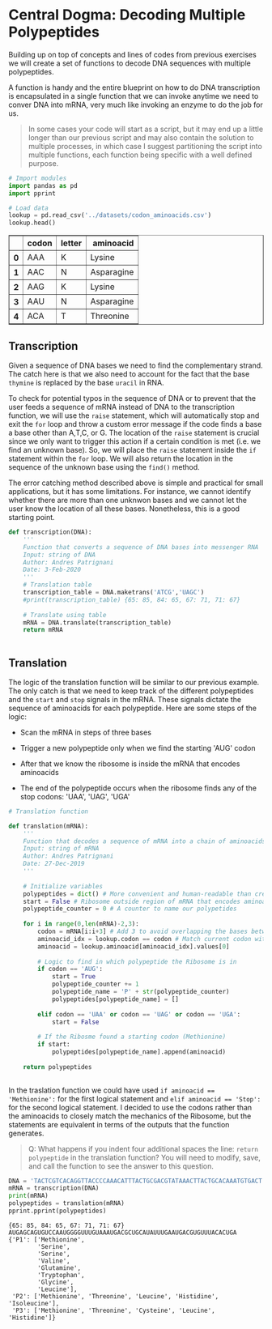# Central Dogma: Decoding Multiple Polypeptides

Building up on top of concepts and lines of codes from previous exercises we will create a set of functions to decode DNA sequences with multiple polypeptides.

A function is handy and the entire blueprint on how to do DNA transcription is encapsulated in a single function that we can invoke anytime we need to conver DNA into mRNA, very much like invoking an enzyme to do the job for us. 

>In some cases your code will start as a script, but it may end up a little longer than our previous script and may also contain the solution to multiple processes, in which case I suggest partitioning the script into multiple functions, each function being specific with a well defined purpose.


```python
# Import modules
import pandas as pd
import pprint

```


```python
# Load data
lookup = pd.read_csv('../datasets/codon_aminoacids.csv')
lookup.head()
```




<div>
<style scoped>
    .dataframe tbody tr th:only-of-type {
        vertical-align: middle;
    }

    .dataframe tbody tr th {
        vertical-align: top;
    }

    .dataframe thead th {
        text-align: right;
    }
</style>
<table border="1" class="dataframe">
  <thead>
    <tr style="text-align: right;">
      <th></th>
      <th>codon</th>
      <th>letter</th>
      <th>aminoacid</th>
    </tr>
  </thead>
  <tbody>
    <tr>
      <th>0</th>
      <td>AAA</td>
      <td>K</td>
      <td>Lysine</td>
    </tr>
    <tr>
      <th>1</th>
      <td>AAC</td>
      <td>N</td>
      <td>Asparagine</td>
    </tr>
    <tr>
      <th>2</th>
      <td>AAG</td>
      <td>K</td>
      <td>Lysine</td>
    </tr>
    <tr>
      <th>3</th>
      <td>AAU</td>
      <td>N</td>
      <td>Asparagine</td>
    </tr>
    <tr>
      <th>4</th>
      <td>ACA</td>
      <td>T</td>
      <td>Threonine</td>
    </tr>
  </tbody>
</table>
</div>



## Transcription

Given a sequence of DNA bases we need to find the complementary strand. The catch here is that we also need to account for the fact that the base `thymine` is replaced by the base `uracil` in RNA.

To check for potential typos in the sequence of DNA or to prevent that the user feeds a sequence of mRNA instead of DNA to the transcription function, we will use the `raise` statement, which will automatically stop and exit the `for` loop and throw a custom error message if the code finds a base a base other than A,T,C, or G. The location of the `raise` statement is crucial since we only want to trigger this action if a certain condition is met (i.e. we find an unknown base). So, we will place the `raise` statement inside the `if` statement within the `for` loop. We will also return the location in the sequence of the unknown base using the `find()` method. 

The error catching method described above is simple and practical for small applications, but it has some limitations. For instance, we cannot identify whether there are more than one unknwon bases and we cannot let the user know the location of all these bases. Nonetheless, this is a good starting point.


```python
def transcription(DNA):
    '''
    Function that converts a sequence of DNA bases into messenger RNA
    Input: string of DNA
    Author: Andres Patrignani
    Date: 3-Feb-2020
    '''
    # Translation table
    transcription_table = DNA.maketrans('ATCG','UAGC')
    #print(transcription_table) {65: 85, 84: 65, 67: 71, 71: 67}
    
    # Translate using table
    mRNA = DNA.translate(transcription_table)
    return mRNA
    
```

## Translation

The logic of the translation function will be similar to our previous example. The only catch is that we need to keep track of the different polypeptides and the `start` and `stop` signals in the mRNA. These signals dictate the sequence of aminoacids for each polypeptide. Here are some steps of the logic:

* Scan the mRNA in steps of three bases

* Trigger a new polypeptide only when we find the starting 'AUG' codon

* After that we know the ribosome is inside the mRNA that encodes aminoacids

* The end of the polypeptide occurs when the ribosome finds any of the stop codons: 'UAA', 'UAG', 'UGA'


```python
# Translation function

def translation(mRNA):
    '''
    Function that decodes a sequence of mRNA into a chain of aminoacids
    Input: string of mRNA
    Author: Andres Patrignani
    Date: 27-Dec-2019
    '''
    
    # Initialize variables
    polypeptides = dict() # More convenient and human-readable than creating a list of lists
    start = False # Ribosome outside region of mRNA that encodes aminoacids
    polypeptide_counter = 0 # A counter to name our polypetides
    
    for i in range(0,len(mRNA)-2,3):
        codon = mRNA[i:i+3] # Add 3 to avoid overlapping the bases between iterations.
        aminoacid_idx = lookup.codon == codon # Match current codon with all codons in lookup table
        aminoacid = lookup.aminoacid[aminoacid_idx].values[0]
        
        # Logic to find in which polypeptide the Ribosome is in
        if codon == 'AUG':
            start = True
            polypeptide_counter += 1 
            polypeptide_name = 'P' + str(polypeptide_counter)
            polypeptides[polypeptide_name] = []
        
        elif codon == 'UAA' or codon == 'UAG' or codon == 'UGA':
            start = False
        
        # If the Ribosme found a starting codon (Methionine)
        if start:
            polypeptides[polypeptide_name].append(aminoacid)
        
    return polypeptides
    
```

In the traslation function we could have used `if aminoacid == 'Methionine':` for the first logical statement and `elif aminoacid == 'Stop':` for the second logical statement. I decided to use the codons rather than the aminoacids to closely match the mechanics of the Ribosome, but the statements are equivalent in terms of the outputs that the function generates.

>Q: What happens if you indent four additional spaces the line: `return polypeptide` in the translation function? You will need to modify, save, and call the function to see the answer to this question.


```python
DNA = 'TACTCGTCACAGGTTACCCCAAACATTTACTGCGACGTATAAACTTACTGCACAAATGTGACT'
mRNA = transcription(DNA)
print(mRNA)
polypeptides = translation(mRNA)
pprint.pprint(polypeptides)
```

    {65: 85, 84: 65, 67: 71, 71: 67}
    AUGAGCAGUGUCCAAUGGGGUUUGUAAAUGACGCUGCAUAUUUGAAUGACGUGUUUACACUGA
    {'P1': ['Methionine',
            'Serine',
            'Serine',
            'Valine',
            'Glutamine',
            'Tryptophan',
            'Glycine',
            'Leucine'],
     'P2': ['Methionine', 'Threonine', 'Leucine', 'Histidine', 'Isoleucine'],
     'P3': ['Methionine', 'Threonine', 'Cysteine', 'Leucine', 'Histidine']}

